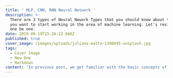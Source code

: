 ```yaml
---
title: ' MLP, CNN, RNN Neural Network '
description: >-
  There are 3 types of Neural Nework Types that you should know about them if
  you want to start working in the area of machine learning. Let's review them
  one be one.
date: 2019-06-19T15:26:22.666Z
published: true
cover_image: /images/uploads/juliana-malta-1398045-unsplash.jpg
tags:
  - Cover Image
  - New Onw
  - Markdown
content: "In previous post, we get familiar with the basic concepts of these Neural network types. Now we want to find the answers for these questions:\n\nWhen to Use Multilayer Perceptrons?\n\nWhen to Use Convolutional Neural Networks?\n\nWhen to Use Recurrent Neural Networks?\n\nWhat is Hybrid Network Models and its application ?\n\n## **When to Use Multilayer Perceptrons?**\r\n\nMultilayer Perceptrons, or MLPs for short, are the classical type of neural network.\r\n\nThey are comprised of one or more layers of neurons. Data is fed to the input layer, there may be one or more hidden layers providing levels of abstraction, and predictions are made on the output layer, also called the visible layer.\n\nMLPs are suitable for classification prediction problems where inputs are assigned a class or label.\r\n\nThey are also suitable for regression prediction problems where a real-valued quantity is predicted given a set of inputs. Data is often provided in a tabular format, such as you would see in a CSV file or a spreadsheet.\r\n\n**Use MLPs For:**\r\n\n* Tabular datasets\r\n* Classification prediction problems\r\n* Regression prediction problems\r\n\nThey are very flexible and can be used generally to learn a mapping from inputs to outputs.\r\n\nThis flexibility allows them to be applied to other types of data. For example, the pixels of an image can be reduced down to one long row of data and fed into a MLP. The words of a document can also be reduced to one long row of data and fed to a MLP. Even the lag observations for a time series prediction problem can be reduced to a long row of data and fed to a MLP.\r\n\nAs such, if your data is in a form other than a tabular dataset, such as an image, document, or time series, I would recommend at least testing an MLP on your problem. The results can be used as a baseline point of comparison to confirm that other models that may appear better suited add value.\r\n\n**Try MLPs On:**\r\n\n* Image data\r\n* Text Data\r\n* Time series data\r\n* Other types of data\n\n**When to Use Convolutional Neural Networks?**\r\n\nConvolutional Neural Networks, or CNNs, were designed to map image data to an output variable.\r\n\nThey have proven so effective that they are the go-to method for any type of prediction problem involving image data as an input.\r\n\nThe benefit of using CNNs is their ability to develop an internal representation of a two-dimensional image. This allows the model to learn position and scale in variant structures in the data, which is important when working with images.\r\n\n**Use CNNs For:**\r\n\n* Image data\r\n* Classification prediction problems\r\n* Regression prediction problems\r\n* More generally, CNNs work well with data that has a spatial relationship.\r\n\n\rThe CNN input is traditionally two-dimensional, a field or matrix, but can also be changed to be one-dimensional, allowing it to develop an internal representation of a one-dimensional sequence.\r\n\nThis allows the CNN to be used more generally on other types of data that has a spatial relationship. For example, there is an order relationship between words in a document of text. There is an ordered relationship in the time steps of a time series.\r\n\nAlthough not specifically developed for non-image data, CNNs achieve state-of-the-art results on problems such as document classification used in sentiment analysis and related problems.\r\n\n\r\n\nTry CNNs On:\r\n\n\r\n\nText data\r\n\nTime series data\r\n\nSequence input data\n\n\n\n## Hybrid Network Models\r\n\nA CNN or RNN model is rarely used alone.\r\r\n\nThese types of networks are used as layers in a broader model that also has one or more MLP layers. Technically, these are a hybrid type of neural network architecture.\r\n\nPerhaps the most interesting work comes from the mixing of the different types of networks together into hybrid models.\r\n\n**For example,** consider a model that uses a stack of layers with _a CNN on the input_, _LSTM in the middle_, and _MLP at the output_. _A model like this can read a sequence of image inputs, such as a video, and generate a prediction. This is called a CNN LSTM architecture._\r\n\nThe network types can also be stacked in specific architectures to unlock new capabilities, _such as the reusable image recognition models_ that use very deep CNN and MLP networks that can be added to a new LSTM model and used for captioning photos. Also, the encoder-decoder LSTM networks that can be used to have input and output sequences of differing lengths.\r\n\nIt is important to **think clearly** about what you and your stakeholders require from the project first, then seek out a network architecture (or develop one) that meets your specific project needs."
---
```


